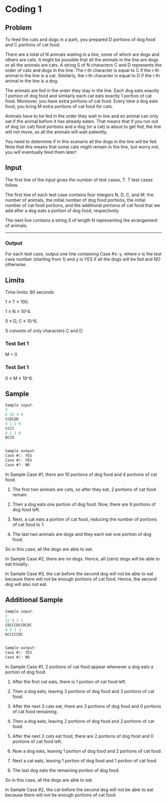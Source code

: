 # Coding 1

## Problem

To feed the cats and dogs in a park, you prepared D portions of dog
food and C portions of cat food.

There are a total of N animals waiting in a line, some of which are dogs and others are cats. It might be possible that
all the animals in the line are dogs or all the animals are cats. A string S of N characters C and D represents the
order of cats and dogs in the line. The i-th character is equal to C if the i-th animal in the line is a cat. Similarly,
the i-th character is equal to D if the i-th animal in the line is a dog.

The animals are fed in the order they stay in the line. Each dog eats exactly 1 portion of dog food and similarly each
cat eats exactly 1 portion of cat food. Moreover, you have extra portions of cat food. Every time a dog eats food, you
bring M extra portions of cat food for cats.

Animals have to be fed in the order they wait in line and an animal can only eat if the animal before it has already
eaten. That means that if you run out of dog (or cat) food portions and a dog (or a cat) is about to get fed, the line
will not move, as all the animals will wait patiently.

You need to determine if in this scenario all the dogs in the line will be fed. Note that this means that some cats
might remain in the line, but worry not, you will eventually feed them later!

## Input

The first line of the input gives the number of test cases, T. T test cases follow.

The first line of each test case contains four integers N, D, C, and M: the
number of animals, the initial number of dog food portions, the initial
number of cat food portions, and the additional portions of cat food that
we add after a dog eats a portion of dog food, respectively.

The next line contains a string S of length N representing the
arrangement of animals.

****

### Output

For each test case, output one line containing Case #x: y, where x
is the test case number (starting from 1) and y
is YES if all the dogs will be fed and NO otherwise.

## Limits

Time limits: 60 seconds

1 ≤ T ≤ 100.

1 ≤ N ≤ 10^4.

0 ≤ D, C ≤ 10^6.

S consists of only characters C and D.

### Test Set 1

M = 0

### Test Set 1

0 ≤ M ≤ 10^6.

## Sample

```c
Sample input:
3
6 10 4 0
CCDCDD
4 1 2 0
CCCC
4 2 1 0
DCCD


Sample output:
Case #1: YES
Case #2: YES
Case #3: NO

```

In Sample Case #1, there are 10 portions of dog food and 4 portions of cat food.

1. The first two animals are cats, so after they eat, 2 portions of cat food remain.

2. Then a dog eats one portion of dog food. Now, there are 9 portions of dog food left.

3. Next, a cat eats a portion of cat food, reducing the number of portions of cat food to 1.

4. The last two animals are dogs and they each eat one portion of dog food.

So in this case, all the dogs are able to eat.

In Sample Case #2, there are no dogs. Hence, all (zero) dogs will be able to eat trivially.

In Sample Case #3, the cat before the second dog will not be able to eat because there will not be enough portions of
cat food. Hence, the second dog will also not eat.

## Additional Sample

```c
Sample input:
2
12 4 2 2
CDCCCDCCDCDC
8 2 1 3
DCCCCCDC


Sample output:
Case #1: YES
Case #2: NO


```

In Sample Case #1, 2 portions of cat food appear whenever a dog eats a portion of dog food.

1. After the first cat eats, there is 1 portion of cat food left.

2. Then a dog eats, leaving 3 portions of dog food and 3 portions of cat food.

3. After the next 3 cats eat, there are 3 portions of dog food and 0 portions of cat food remaining.

4. Then a dog eats, leaving 2 portions of dog food and 2 portions of cat food.

5. After the next 2 cats eat food, there are 2 portions of dog food and 0 portions of cat food left.

6. Now a dog eats, leaving 1 portion of dog food and 2 portions of cat food.

7. Next a cat eats, leaving 1 portion of dog food and 1 portion of cat food.

8. The last dog eats the remaining portion of dog food.

So in this case, all the dogs are able to eat.

In Sample Case #2, the cat before the second dog will not be able to eat because there will not be enough portions of
cat food.






